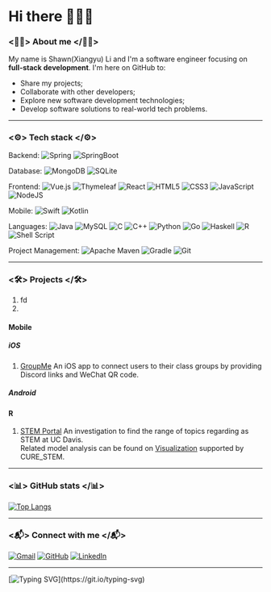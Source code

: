 # Hi there 👋:robot::wave:

### <:climbing_man:> About me </:climbing_man:>
My name is Shawn(Xiangyu) Li and I'm a software engineer focusing on **full-stack development**. I'm here on GitHub to:
- Share my projects;
- Collaborate with other developers;
- Explore new software development technologies;
- Develop software solutions to real-world tech problems.


---

### <:gear:> Tech stack </:gear:>

Backend:
![Spring](https://img.shields.io/badge/spring-%236DB33F.svg?style=for-the-badge&logo=spring&logoColor=white)
![SpringBoot](https://img.shields.io/badge/Spring_Boot-F2F4F9?style=for-the-badge&logo=spring-boot)  

Database: 
![MongoDB](https://img.shields.io/badge/MongoDB-%234ea94b.svg?style=for-the-badge&logo=mongodb&logoColor=white)
![SQLite](https://img.shields.io/badge/sqlite-%2307405e.svg?style=for-the-badge&logo=sqlite&logoColor=white)   

Frontend:
![Vue.js](https://img.shields.io/badge/vuejs-%2335495e.svg?style=for-the-badge&logo=vuedotjs&logoColor=%234FC08D)
![Thymeleaf](https://img.shields.io/badge/Thymeleaf-%23005C0F.svg?style=for-the-badge&logo=Thymeleaf&logoColor=white)
![React](https://img.shields.io/badge/react-%2320232a.svg?style=for-the-badge&logo=react&logoColor=%2361DAFB)
![HTML5](https://img.shields.io/badge/html5-%23E34F26.svg?style=for-the-badge&logo=html5&logoColor=white)
![CSS3](https://img.shields.io/badge/css3-%231572B6.svg?style=for-the-badge&logo=css3&logoColor=white)
![JavaScript](https://img.shields.io/badge/javascript-%23323330.svg?style=for-the-badge&logo=javascript&logoColor=%23F7DF1E)
![NodeJS](https://img.shields.io/badge/node.js-6DA55F?style=for-the-badge&logo=node.js&logoColor=white)  

Mobile:
![Swift](https://img.shields.io/badge/swift-F54A2A?style=for-the-badge&logo=swift&logoColor=white)
![Kotlin](https://img.shields.io/badge/kotlin-%230095D5.svg?style=for-the-badge&logo=kotlin&logoColor=white)

Languages:
![Java](https://img.shields.io/badge/java-%23ED8B00.svg?style=for-the-badge&logo=java&logoColor=white)
![MySQL](https://img.shields.io/badge/mysql-%2300f.svg?style=for-the-badge&logo=mysql&logoColor=white)
![C](https://img.shields.io/badge/c-%2300599C.svg?style=for-the-badge&logo=c&logoColor=white)
![C++](https://img.shields.io/badge/c++-%2300599C.svg?style=for-the-badge&logo=c%2B%2B&logoColor=white)
![Python](https://img.shields.io/badge/python-3670A0?style=for-the-badge&logo=python&logoColor=ffdd54)
![Go](https://img.shields.io/badge/go-%2300ADD8.svg?style=for-the-badge&logo=go&logoColor=white)
![Haskell](https://img.shields.io/badge/Haskell-5e5086?style=for-the-badge&logo=haskell&logoColor=white)
![R](https://img.shields.io/badge/r-%23276DC3.svg?style=for-the-badge&logo=r&logoColor=white)
![Shell Script](https://img.shields.io/badge/shell_script-%23121011.svg?style=for-the-badge&logo=gnu-bash&logoColor=white)  

Project Management:
![Apache Maven](https://img.shields.io/badge/Apache%20Maven-C71A36?style=for-the-badge&logo=Apache%20Maven&logoColor=white)
![Gradle](https://img.shields.io/badge/Gradle-02303A.svg?style=for-the-badge&logo=Gradle&logoColor=white)
![Git](https://img.shields.io/badge/git-%23F05033.svg?style=for-the-badge&logo=git&logoColor=white) 

---

### <:hammer_and_wrench:> Projects </:hammer_and_wrench:>
1. fd
2. 
#### Mobile  
##### iOS  
1. [GroupMe](https://github.com/FlaskofShawn/GroupMe) An iOS app to connect users to their class groups by providing Discord links and WeChat QR code.
##### Android  

#### R
1. [STEM Portal](https://github.com/FlaskofShawn/STEM-Portal-UC-Davis) An investigation to find the range of topics regarding as STEM at UC Davis.  
Related model analysis can be found on [Visualization](https://datalab.ucdavis.edu/text-reports/CURE/stem_ldavis.html) supported by CURE_STEM.
---

### <:bar_chart:> GitHub stats </:bar_chart:>
<!-- ![Shawn's GitHub stats](https://github-readme-stats.vercel.app/api?username=FlaskofShawn&show_icons=true&theme=radical) -->
[![Top Langs](https://github-readme-stats.vercel.app/api/top-langs/?username=FlaskofShawn&layout=compact&theme=dark)](https://github.com/anuraghazra/github-readme-stats)

---

### <:mailbox_with_mail:> Connect with me </:mailbox_with_mail:>
[![Gmail](https://img.shields.io/badge/uygli@ucdavis.edu-D14836?style=for-the-badge&logo=gmail&logoColor=white)](mailto:uygli@ucdavis.edu)
[![GitHub](https://img.shields.io/badge/github-%23121011.svg?style=for-the-badge&logo=github&logoColor=white)](https://github.com/FlaskofShawn)
[![LinkedIn](https://img.shields.io/badge/linkedin-%230077B5.svg?style=for-the-badge&logo=linkedin&logoColor=white)]()

---

[![Typing SVG](https://readme-typing-svg.herokuapp.com?size=25&center=true&vCenter=true&lines=Thanks+for+visiting.)](https://git.io/typing-svg)















<!--
**FlaskofShawn/FlaskofShawn** is a ✨ _special_ ✨ repository because its `README.md` (this file) appears on your GitHub profile.

Here are some ideas to get you started:

- 🔭 I’m currently working on ...
- 🌱 I’m currently learning ...
- 👯 I’m looking to collaborate on ...
- 🤔 I’m looking for help with ...
- 💬 Ask me about ...
- 📫 How to reach me: ...
- 😄 Pronouns: ...
- ⚡ Fun fact: ...
-->

